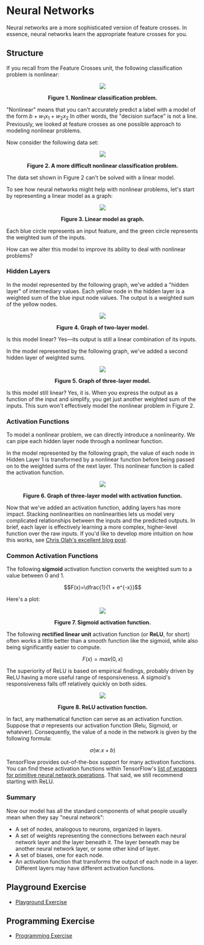 # Neural Networks

Neural networks are a more sophisticated version of feature crosses. In essence, neural networks learn the appropriate feature crosses for you.

## Structure

If you recall from the Feature Crosses unit, the following classification problem is nonlinear:

<div align="center">

<img src="https://developers.google.com/machine-learning/crash-course/images/FeatureCrosses1.png" />

<strong>Figure 1. Nonlinear classification problem.</strong>

</div>

"Nonlinear" means that you can't accurately predict a label with a model of the form $b + w_{1}x_{1} + w_{2}x_{2}$ In other words, the "decision surface" is not a line. Previously, we looked at feature crosses as one possible approach to modeling nonlinear problems.

Now consider the following data set:

<div align="center">

<img src="https://developers.google.com/machine-learning/crash-course/images/NonLinearSpiral.png" />

<strong>Figure 2. A more difficult nonlinear classification problem.</strong>

</div>

The data set shown in Figure 2 can't be solved with a linear model.

To see how neural networks might help with nonlinear problems, let's start by representing a linear model as a graph:

<div align="center">

<img src="https://developers.google.com/static/machine-learning/crash-course/images/linear_net.svg" />

<strong>Figure 3. Linear model as graph.</strong>

</div>

Each blue circle represents an input feature, and the green circle represents the weighted sum of the inputs.

How can we alter this model to improve its ability to deal with nonlinear problems?

### Hidden Layers

In the model represented by the following graph, we've added a "hidden layer" of intermediary values. Each yellow node in the hidden layer is a weighted sum of the blue input node values. The output is a weighted sum of the yellow nodes.

<div align="center">

<img src="https://developers.google.com/static/machine-learning/crash-course/images/1hidden.svg" />

<strong>Figure 4. Graph of two-layer model.</strong>

</div>

Is this model linear? Yes—its output is still a linear combination of its inputs.

In the model represented by the following graph, we've added a second hidden layer of weighted sums.

<div align="center">

<img src="https://developers.google.com/static/machine-learning/crash-course/images/2hidden.svg" />

<strong>Figure 5. Graph of three-layer model.</strong>

</div>

Is this model still linear? Yes, it is. When you express the output as a function of the input and simplify, you get just another weighted sum of the inputs. This sum won't effectively model the nonlinear problem in Figure 2.

### Activation Functions

To model a nonlinear problem, we can directly introduce a nonlinearity. We can pipe each hidden layer node through a nonlinear function.

In the model represented by the following graph, the value of each node in Hidden Layer 1 is transformed by a nonlinear function before being passed on to the weighted sums of the next layer. This nonlinear function is called the activation function.

<div align="center">

<img src="https://developers.google.com/static/machine-learning/crash-course/images/activation.svg" />

<strong>Figure 6. Graph of three-layer model with activation function.</strong>

</div>

Now that we've added an activation function, adding layers has more impact. Stacking nonlinearities on nonlinearities lets us model very complicated relationships between the inputs and the predicted outputs. In brief, each layer is effectively learning a more complex, higher-level function over the raw inputs. If you'd like to develop more intuition on how this works, see [Chris Olah's excellent blog post](http://colah.github.io/posts/2014-03-NN-Manifolds-Topology/).

### Common Activation Functions

The following __sigmoid__ activation function converts the weighted sum to a value between 0 and 1.

$$F(x)=\dfrac{1}{1 + e^{-x}}$$

Here's a plot:

<div align="center">

<img src="https://developers.google.com/static/machine-learning/crash-course/images/sigmoid.svg" />

<strong>Figure 7. Sigmoid activation function.</strong>

</div>

The following __rectified linear unit__ activation function (or __ReLU__, for short) often works a little better than a smooth function like the sigmoid, while also being significantly easier to compute.

$$F(x) = max(0, x)$$

The superiority of ReLU is based on empirical findings, probably driven by ReLU having a more useful range of responsiveness. A sigmoid's responsiveness falls off relatively quickly on both sides.

<div align="center">

<img src="https://developers.google.com/static/machine-learning/crash-course/images/relu.svg" />

<strong>Figure 8. ReLU activation function.</strong>

</div>

In fact, any mathematical function can serve as an activation function. Suppose that $\sigma$ represents our activation function (Relu, Sigmoid, or whatever). Consequently, the value of a node in the network is given by the following formula:

$$\sigma(w.x + b)$$

TensorFlow provides out-of-the-box support for many activation functions. You can find these activation functions within TensorFlow's [list of wrappers for primitive neural network operations](https://www.tensorflow.org/api_docs/python/tf/nn). That said, we still recommend starting with ReLU.

### Summary

Now our model has all the standard components of what people usually mean when they say "neural network":

* A set of nodes, analogous to neurons, organized in layers.
* A set of weights representing the connections between each neural network layer and the layer beneath it. The layer beneath may be another neural network layer, or some other kind of layer.
* A set of biases, one for each node.
* An activation function that transforms the output of each node in a layer. Different layers may have different activation functions.

## Playground Exercise

* [Playground Exercise](https://developers.google.com/machine-learning/crash-course/introduction-to-neural-networks/playground-exercises)

## Programming Exercise

* [Programming Exercise](https://developers.google.com/machine-learning/crash-course/introduction-to-neural-networks/programming-exercise)